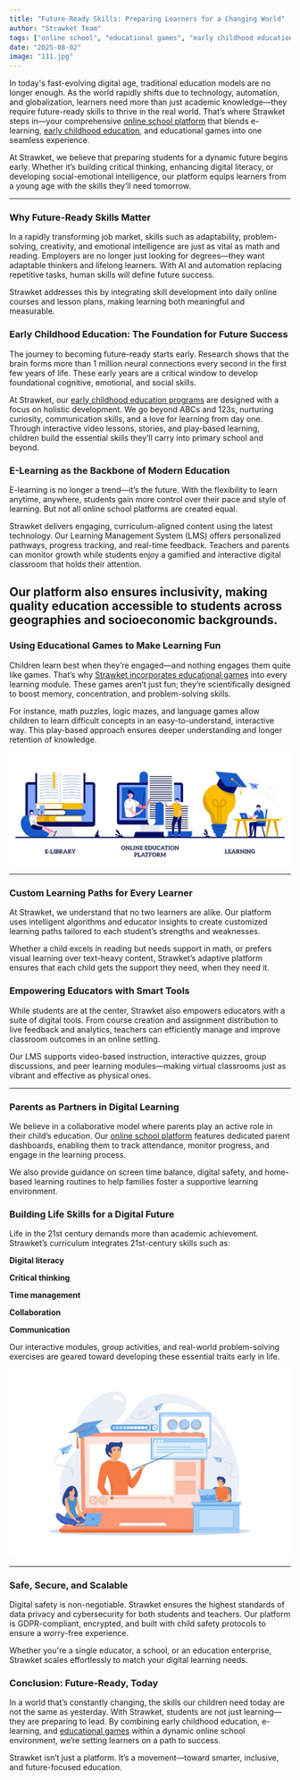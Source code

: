 ```yaml
---
title: "Future-Ready Skills: Preparing Learners for a Changing World"
author: "Strawket Team"
tags: ["online school", "educational games", "early childhood education"]
date: "2025-08-02"
image: "111.jpg"
---
```



In today's fast-evolving digital age, traditional education models are no longer enough. As the world rapidly shifts due to technology, automation, and globalization, learners need more than just academic knowledge—they require future-ready skills to thrive in the real world. That’s where Strawket steps in—your comprehensive [online school platform](https://strawket.com/academies) that blends e-learning, [early childhood education](https://strawket.com/), and educational games into one seamless experience.

At Strawket, we believe that preparing students for a dynamic future begins early. Whether it’s building critical thinking, enhancing digital literacy, or developing social-emotional intelligence, our platform equips learners from a young age with the skills they’ll need tomorrow.

---

### Why Future-Ready Skills Matter

In a rapidly transforming job market, skills such as adaptability, problem-solving, creativity, and emotional intelligence are just as vital as math and reading. Employers are no longer just looking for degrees—they want adaptable thinkers and lifelong learners. With AI and automation replacing repetitive tasks, human skills will define future success.

Strawket addresses this by integrating skill development into daily online courses and lesson plans, making learning both meaningful and measurable.

### Early Childhood Education: The Foundation for Future Success

The journey to becoming future-ready starts early. Research shows that the brain forms more than 1 million neural connections every second in the first few years of life. These early years are a critical window to develop foundational cognitive, emotional, and social skills.

At Strawket, our [early childhood education programs](https://strawket.com/) are designed with a focus on holistic development. We go beyond ABCs and 123s, nurturing curiosity, communication skills, and a love for learning from day one. Through interactive video lessons, stories, and play-based learning, children build the essential skills they’ll carry into primary school and beyond.

### E-Learning as the Backbone of Modern Education

E-learning is no longer a trend—it’s the future. With the flexibility to learn anytime, anywhere, students gain more control over their pace and style of learning. But not all online school platforms are created equal.

Strawket delivers engaging, curriculum-aligned content using the latest technology. Our Learning Management System (LMS) offers personalized pathways, progress tracking, and real-time feedback. Teachers and parents can monitor growth while students enjoy a gamified and interactive digital classroom that holds their attention.

Our platform also ensures inclusivity, making quality education accessible to students across geographies and socioeconomic backgrounds.
---

### Using Educational Games to Make Learning Fun

Children learn best when they’re engaged—and nothing engages them quite like games. That’s why [Strawket incorporates educational games](https://strawket.com/) into every learning module. These games aren’t just fun; they’re scientifically designed to boost memory, concentration, and problem-solving skills.

For instance, math puzzles, logic mazes, and language games allow children to learn difficult concepts in an easy-to-understand, interactive way. This play-based approach ensures deeper understanding and longer retention of knowledge.

![Future-Ready Skills Image 1](https://github.com/premierchessacademy/strawket-content/raw/main/images/112.jpg)

---

### Custom Learning Paths for Every Learner

At Strawket, we understand that no two learners are alike. Our platform uses intelligent algorithms and educator insights to create customized learning paths tailored to each student’s strengths and weaknesses.

Whether a child excels in reading but needs support in math, or prefers visual learning over text-heavy content, Strawket’s adaptive platform ensures that each child gets the support they need, when they need it.

### Empowering Educators with Smart Tools

While students are at the center, Strawket also empowers educators with a suite of digital tools. From course creation and assignment distribution to live feedback and analytics, teachers can efficiently manage and improve classroom outcomes in an online setting.

Our LMS supports video-based instruction, interactive quizzes, group discussions, and peer learning modules—making virtual classrooms just as vibrant and effective as physical ones.

---

### Parents as Partners in Digital Learning

We believe in a collaborative model where parents play an active role in their child’s education. Our [online school platform](https://strawket.com/academies) features dedicated parent dashboards, enabling them to track attendance, monitor progress, and engage in the learning process.

We also provide guidance on screen time balance, digital safety, and home-based learning routines to help families foster a supportive learning environment.

### Building Life Skills for a Digital Future

Life in the 21st century demands more than academic achievement. Strawket’s curriculum integrates 21st-century skills such as:

**Digital literacy**

**Critical thinking**

**Time management**

**Collaboration**

**Communication**

Our interactive modules, group activities, and real-world problem-solving exercises are geared toward developing these essential traits early in life.

![Future-Ready Skills Image 2](https://github.com/premierchessacademy/strawket-content/raw/main/images/113.jpg)

---

### Safe, Secure, and Scalable


Digital safety is non-negotiable. Strawket ensures the highest standards of data privacy and cybersecurity for both students and teachers. Our platform is GDPR-compliant, encrypted, and built with child safety protocols to ensure a worry-free experience.

Whether you're a single educator, a school, or an education enterprise, Strawket scales effortlessly to match your digital learning needs.

### Conclusion: Future-Ready, Today

In a world that’s constantly changing, the skills our children need today are not the same as yesterday. With Strawket, students are not just learning—they are preparing to lead. By combining early childhood education, e-learning, and [educational games](https://strawket.com/) within a dynamic online school environment, we’re setting learners on a path to success.

Strawket isn’t just a platform. It’s a movement—toward smarter, inclusive, and future-focused education.
